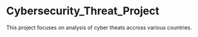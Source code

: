 # Cybersecurity_Threat_Project
This project focuses on analysis of cyber theats accross various countries.
